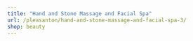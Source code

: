 ```yaml
---
title: "Hand and Stone Massage and Facial Spa"
url: /pleasanton/hand-and-stone-massage-and-facial-spa-3/
shop: beauty
---
```

